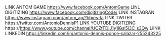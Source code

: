 LINK ANTOM GAME     https://www.facebook.com/AntomGame
LINL DIGITIZING     https://www.facebook.com/digitizingCode/
LINK INSTAGRAN      https://www.instagram.com/antom_ap/?hl=es-la
LINK TWITER         https://twitter.com/AntonioDennisP1
LINK YOUTUBE DIGITIZING    https://https://www.youtube.com/channel/UCZtTDiJ1y1lGsi5i3C_s3Qw
LiINK LINKEDlN             https://linkedin.com/in/antonio-dennis-ponce-salazar-255243225